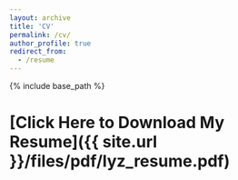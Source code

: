 ```yaml
---
layout: archive
title: 'CV'
permalink: /cv/
author_profile: true
redirect_from:
  - /resume
---
```


{% include base_path %}

# [Click Here to Download My Resume]({{ site.url }}/files/pdf/lyz_resume.pdf)

<!--
Education

Work Experience

# Publications

  <ul>{% for post in site.publication %}
    {% include archive-single-cv.html %}
  {% endfor %}</ul> -->
